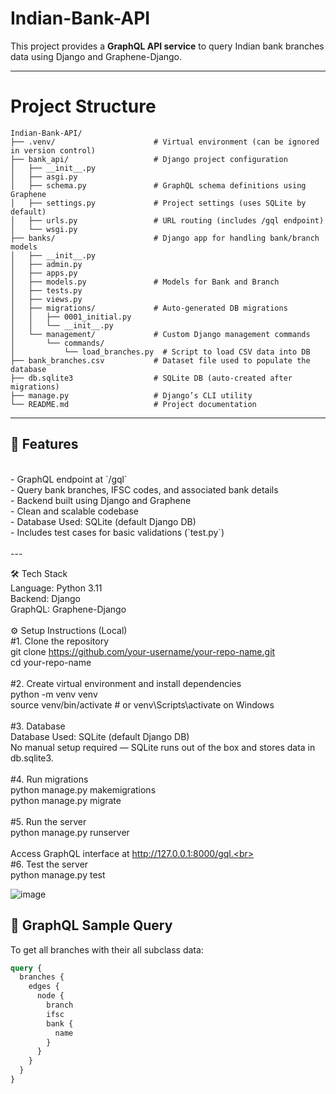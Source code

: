 # Indian-Bank-API

This project provides a **GraphQL API service** to query Indian bank branches data using Django and Graphene-Django.


---
# Project Structure

```plaintext
Indian-Bank-API/
├── .venv/                      # Virtual environment (can be ignored in version control)
├── bank_api/                   # Django project configuration
│   ├── __init__.py
│   ├── asgi.py
│   ├── schema.py               # GraphQL schema definitions using Graphene
│   ├── settings.py             # Project settings (uses SQLite by default)
│   ├── urls.py                 # URL routing (includes /gql endpoint)
│   └── wsgi.py
├── banks/                      # Django app for handling bank/branch models
│   ├── __init__.py
│   ├── admin.py
│   ├── apps.py
│   ├── models.py               # Models for Bank and Branch
│   ├── tests.py
│   ├── views.py
│   ├── migrations/             # Auto-generated DB migrations
│   │   ├── 0001_initial.py
│   │   └── __init__.py
│   └── management/             # Custom Django management commands
│       └── commands/
│           └── load_branches.py  # Script to load CSV data into DB
├── bank_branches.csv           # Dataset file used to populate the database
├── db.sqlite3                  # SQLite DB (auto-created after migrations)
├── manage.py                   # Django’s CLI utility
└── README.md                   # Project documentation
```




---
## 🚀 Features<br>
<br>
- GraphQL endpoint at `/gql`<br>
- Query bank branches, IFSC codes, and associated bank details<br>
- Backend built using Django and Graphene<br>
- Clean and scalable codebase<br>
- Database Used: SQLite (default Django DB)<br>
- Includes test cases for basic validations (`test.py`)<br>
<br>
---<br>

🛠️ Tech Stack<br>
Language: Python 3.11<br>
Backend: Django<br>
GraphQL: Graphene-Django<br>
<br>
⚙️ Setup Instructions (Local)<br>
#1. Clone the repository<br>
git clone https://github.com/your-username/your-repo-name.git<br>
cd your-repo-name<br>
<br>
#2. Create virtual environment and install dependencies<br>
python -m venv venv<br>
source venv/bin/activate  # or venv\Scripts\activate on Windows<br>
<br>
#3. Database<br>
Database Used: SQLite (default Django DB)<br>
No manual setup required — SQLite runs out of the box and stores data in db.sqlite3.<br>
<br>
#4. Run migrations<br>
python manage.py makemigrations<br>
python manage.py migrate<br>
<br>
#5. Run the server<br>
python manage.py runserver<br>
<br>
Access GraphQL interface at http://127.0.0.1:8000/gql.<br>
<br>
#6. Test the server<br>
python manage.py test



![image](https://github.com/user-attachments/assets/52c77a57-3606-4dfe-a8e8-cd19fbd08e6b)


## 🔗 GraphQL Sample Query

To get all branches with their all subclass data:

```graphql
query {
  branches {
    edges {
      node {
        branch
        ifsc
        bank {
          name
        }
      }
    }
  }
}
